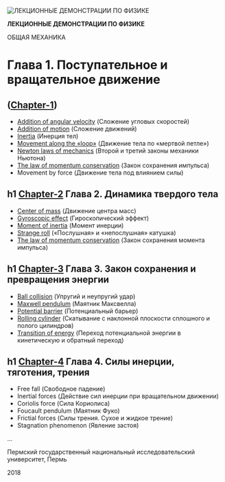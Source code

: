 ![ЛЕКЦИОННЫЕ ДЕМОНСТРАЦИИ ПО ФИЗИКЕ](https://github.com/IvanSboev/demo.online.PSU/blob/master/Title.png)

**ЛЕКЦИОННЫЕ ДЕМОНСТРАЦИИ ПО ФИЗИКЕ**

ОБЩАЯ МЕХАНИКА

<h1> Глава 1. Поступательное и вращательное движение </h1> 

([**Chapter-1**](https://github.com/IvanSboev/demo.online.PSU/tree/master/Chapter-1))
-----------------------------------
* [Addition of angular velocity](https://github.com/IvanSboev/demo.online.PSU/tree/master/Chapter-1/Addition%20of%20angular%20velocity) (Сложение угловых скоростей)
* [Addition of motion](https://github.com/IvanSboev/demo.online.PSU/tree/master/Chapter-1/Addition%20of%20motion) (Сложение движений)
* [Inertia](https://github.com/IvanSboev/demo.online.PSU/tree/master/Chapter-1/Inertia) (Инерция тел) 
* [Movement along the «loop»](https://github.com/IvanSboev/demo.online.PSU/tree/master/Chapter-1/Movement%20along%20the%20loop) (Движение тела по «мертвой петле»)
* [Newton laws of mechanics](https://github.com/IvanSboev/demo.online.PSU/tree/master/Chapter-1/Newton%20laws%20of%20mechanics) (Второй и третий законы механики Ньютона)
* [The law of momentum conservation](https://github.com/IvanSboev/demo.online.PSU/tree/master/Chapter-1/The%20law%20of%20momentum%20conservation) (Закон сохранения импульса)
* Movement by force (Движение тела под влиянием силы)

h1 [**Chapter-2**](https://github.com/IvanSboev/demo.online.PSU/tree/master/Chapter-2) Глава 2. Динамика твердого тела
-----------------------------------
* [Center of mass](https://github.com/IvanSboev/demo.online.PSU/tree/master/Chapter-2/Center%20of%20mass) (Движение центра масс)
* [Gyroscopic effect](https://github.com/IvanSboev/demo.online.PSU/tree/master/Chapter-2/Gyroscopic%20effect) (Гироскопический эффект)
* [Moment of inertia](https://github.com/IvanSboev/demo.online.PSU/tree/master/Chapter-2/Moment%20of%20inertia) (Момент инерции)
* [Strange roll](https://github.com/IvanSboev/demo.online.PSU/tree/master/Chapter-2/Strange%20roll) («Послушная» и  «непослушная» катушка)
* [The law of momentum conservation](https://github.com/IvanSboev/demo.online.PSU/tree/master/Chapter-2/The%20law%20of%20momentum%20conservation) (Закон сохранения момента импульса)

h1 [**Chapter-3**](https://github.com/IvanSboev/demo.online.PSU/tree/master/Chapter-3) Глава 3. Закон сохранения и превращения энергии
-----------------------------------
* [Ball collision](https://github.com/IvanSboev/demo.online.PSU/tree/master/Chapter-3/Ball%20collision) (Упругий и неупругий удар)
* [Maxwell pendulum](https://github.com/IvanSboev/demo.online.PSU/tree/master/Chapter-3/Maxwell%20pendulum) (Маятник Максвелла)
* [Potential barrier](https://github.com/IvanSboev/demo.online.PSU/tree/master/Chapter-3/Potential%20barrier) (Потенциальный барьер)
* [Rolling cylinder](https://github.com/IvanSboev/demo.online.PSU/tree/master/Chapter-3/Rolling%20cylinder) (Скатывание с наклонной плоскости сплошного и полого цилиндров)
* [Transition of energy](https://github.com/IvanSboev/demo.online.PSU/tree/master/Chapter-3/Transition%20of%20energy) (Переход потенциальной энергии в кинетическую и обратный переход)

h1 [**Chapter-4**](https://github.com/IvanSboev/demo.online.PSU/tree/master/Chapter-4) Глава 4. Силы инерции, тяготения, трения
-----------------------------------
* Free fall (Свободное падение)
* Inertial forces (Действие сил инерции при вращательном движении)
* Coriolis force (Сила Кориолиса)
* Foucault pendulum (Маятник Фуко)
* Frictial forces (Силы трения. Сухое и жидкое трение)
* Stagnation phenomenon (Явление застоя)

...

Пермский государственный национальный исследовательский университет, Пермь

2018
